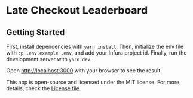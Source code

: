 # Late Checkout Leaderboard

## Getting Started

First, install dependencies with `yarn install`. Then, initialize the env file with `cp .env.example .env`, and add your Infura project id. Finally, run the development server with `yarn dev`.

Open [http://localhost:3000](http://localhost:3000) with your browser to see the result.

This app is open-source and licensed under the MIT license. For more details, check the [License file](LICENSE).
